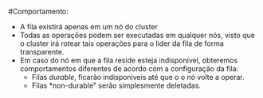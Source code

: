 #Comportamento:
* A fila existirá apenas em um nó do cluster
* Todas as operações podem ser executadas em qualquer nós, visto que o cluster irá rotear tais operações para o lider da fila de forma transparente.
* Em caso do nó em que a fila reside esteja indisponivel, obteremos comportamentos diferentes de acordo com a configuração da fila:
	- Filas *durable*, ficarão indisponiveis até que o o nó volte a operar.
	- Filas *non-durable" serão simplesmente deletadas.

